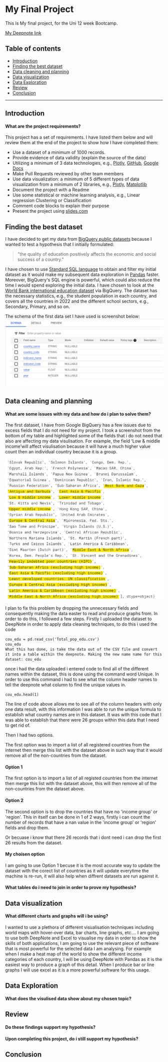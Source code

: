 # My Final Project
This Is My final project, for the Uni 12 week Bootcamp.

[My Deepnote link](https://deepnote.com/workspace/t-j-summer-378b-a69dcfb9-9ce8-41e5-8992-039412d23981/project/Untitled-project-03543aaf-62db-4071-94c7-8ba42077a5ae/%2FFinal%20Project.ipynb)

## Table of contents
- [Introduction](#Introduction)
- [Finding the best dataset](#Finding-the-best-dataset)
- [Data cleaning and planning](#Data-cleaning-and-planning)
- [Data visualization](#Data-visualization)
- [Data Exploration](#Data-Exploration)
- [Review](#Review)
- [Conclusion](#Conclusion)

---
## Introduction

#### What are the project requirements?

This project has a set of requirements. I have listed them below and will review them at the end of the project to show how I have completed them:

- Use a dataset of a minimum of 1000 records.
- Provide evidence of data validity (explain the source of the data)
- Utilizing a minimum of 3 data technologies, e.g., [Plotly](https://plotly.com/python/), [GitHub](https://docs.github.com/en), [Google Docs](https://support.google.com/docs/topic/9046002?hl=en-GB&ref_topic=1382883)
- Make Pull Requests reviewed by other team members
- Use data visualization: a minimum of 5 different types of data visualization from a minimum of 2 libraries, e.g., [Plotly](https://plotly.com/python/), [Matplotlib](https://matplotlib.org/stable/index.html)
- Document the project with a Readme
- Use some statistical or machine learning analysis, e.g., Linear regression Clustering or Classification
- Comment code blocks to explain their purpose
- Present the project using [slides.com](https://slides.com/)
## Finding the best dataset		

I have decided to get my data from [BigQuery public datasets](https://cloud.google.com/bigquery/public-data?_ga=2.180085732.-1903192553.1663671110) because I wanted to test a hypothesis that I initially formulated: 

> "the quality of education positively affects the economic and social success of a country." 

I have chosen to use [Standard SQL language](https://cloud.google.com/bigquery/docs/reference/standard-sql/introduction) to obtain and filter my initial dataset as it would make my subsequent data exploration in [Pandas](https://pandas.pydata.org/docs/) faster. Moreover, BigQuery's SQL engine is powerful, which could also reduce the time I would spend exploring the initial data.
I have chosen to look at the [World Bank international education dataset](https://datacatalog.worldbank.org/search/dataset/0038480) via BigQuery. The dataset has the necessary statistics, e.g., the student population in each country, and covers all the countries in 2022 and the different school sectors, e.g., Secondary, Primary, and so on.


The schema of the first data set I have used is screenshot below:
![education_schema](Education_scema.png)

	
## Data cleaning and planning	
#### What are some issues with my data and how do i plan to solve them?	

The first dataset, I have from Google BigQuery has a few issues due to excess fields that I do not need for my project. 
I took a screenshot from the bottom of my table and highlighted some of the fields that i do not need that also are affecting my data visulisation. For example, the field ‘Low & middle income’will affect visulisation because it will have a much higher value count then an individual country because it is a group.

![Screenshot](Data_cleaning_ss.png)

I plan to fix this problem by dropping the unnecessary fields and consequently making the data easter to read and produce graphs from. In order to do this, I followed a few steps. 
Firstly I uploaded the dataset to DeepNote in order to apply data cleaning techniques, to do this i used the code 
```
cou_edu = pd.read_csv('Total_pop_edu.csv')
cou_edu
What this has done, is take the data out of the CSV file and convert it into a table within the deepnote. Making the new name name for this dataset: cou_edu
```
once i had the data uploaded i entered code to find all of the different names within the dataset, this is done using the command word Unique. In order to use this command i had to see what the column header names to tell the deepnote what column to find the unique values in. 
```
cou_edu.head(1)
```
The line of code above allows me to see all of the column headers with only one data result, with this information I was able to run the unique formula to establish what country names are in this dataset. It was with this code that I was able to establish that there were 26 groups within this data that I need to get rid of.

Then I had two options.

The first option was to import a list of all registered countries from the internet then merge this list with the dataset above in such way that it would remove all of the non-countries from the dataset.

#### Option 1
The first option is to import a list of all registed countries from the internet then merge this list with the dataset above, this will then remove all of the non-countries from the dataset above.

#### Option 2

The second option is to drop the countries that have no 'income group' or 'region'.
This in itself can be done in 1 of 2 ways, firstly i can count the number of records that have a nan value in the 'income group' or 'region' fields and drop them.

Or becuase i know that there 26 records that i dont need i can drop the first 26 results from the dataset.

#### My choisen option
I am going to use Option 1 becuse it is the most accurate way to update the dataset with the corect list of countries as it will update everytime the machine is re-run, it will also help when diffrent datasets are run against it.

#### What tables do i need to join in order to prove my hypothesis?	
## Data visualization	

#### What different charts and graphs will i be using?	

I wanted to use a plethora of different visualisation techniques including world maps with hover-over data, bar charts, line graphs, etc….
I am going to use both DeepNote and Excel to visualise my data in order to show the skills of both applications, I am going to use the relevant piece of software that is most powerful for the selected data I am analysing. For example when I make a heat map of the world to show the different income categories of each country, I will be using DeepNote with Pandas as it is the easiest way to produce a graph of this detail. When I produce bar or line graphs I will use excel as it is a more powerful software for this usage. 

## Data Exploration
#### What does the visulised data show about my chosen topic?	
## Review	
#### Do these findings support my hypothesis?	
#### Upon completing this project, do i still support my hypothesis?	
## Conclusion
